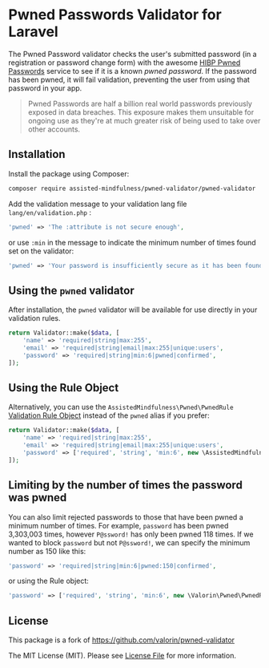# Pwned Passwords Validator for Laravel

The Pwned Password validator checks the user's submitted password (in a registration or password change form) with the awesome 
[HIBP Pwned Passwords](https://haveibeenpwned.com/Passwords) service to see if it is a known _pwned password_.
If the password has been pwned, it will fail validation, preventing the user from using that password in your app.

> Pwned Passwords are half a billion real world passwords previously exposed in data breaches. This exposure makes them unsuitable for ongoing use as they're at much greater risk of being used to take over other accounts.


## Installation

Install the package using Composer:

```bash
composer require assisted-mindfulness/pwned-validator/pwned-validator
```

Add the validation message to your validation lang file  `lang/en/validation.php` :

```php
'pwned' => 'The :attribute is not secure enough',
```

or use `:min` in the message to indicate the minimum number of times found set on the validator:

```php
'pwned' => 'Your password is insufficiently secure as it has been found at least :min times in known password breaches, please choose a new one.',
```

## Using the `pwned` validator

After installation, the `pwned` validator will be available for use directly in your validation rules.

```php
return Validator::make($data, [
    'name' => 'required|string|max:255',
    'email' => 'required|string|email|max:255|unique:users',
    'password' => 'required|string|min:6|pwned|confirmed',
]);
```

## Using the Rule Object

Alternatively, you can use the `AssistedMindfulness\Pwned\PwnedRule` [Validation Rule Object](https://laravel.com/docs/validation#using-rule-objects)
instead of the `pwned` alias if you prefer:

```php
return Validator::make($data, [
    'name' => 'required|string|max:255',
    'email' => 'required|string|email|max:255|unique:users',
    'password' => ['required', 'string', 'min:6', new \AssistedMindfulness\Pwned\PwnedRule, 'confirmed'],
]);
```

## Limiting by the number of times the password was pwned

You can also limit rejected passwords to those that have been pwned a minimum number of times.
For example, `password` has been pwned 3,303,003 times, however `P@ssword!` has only been pwned 118 times.
If we wanted to block `password` but not `P@ssword!`, we can specify the minimum number as 150 like this:

```php
'password' => 'required|string|min:6|pwned:150|confirmed',
```

or using the Rule object:

```php
'password' => ['required', 'string', 'min:6', new \Valorin\Pwned\PwnedRule(150), 'confirmed'],
```


## License

This package is a fork of https://github.com/valorin/pwned-validator

The MIT License (MIT). Please see [License File](LICENSE.md) for more information.
